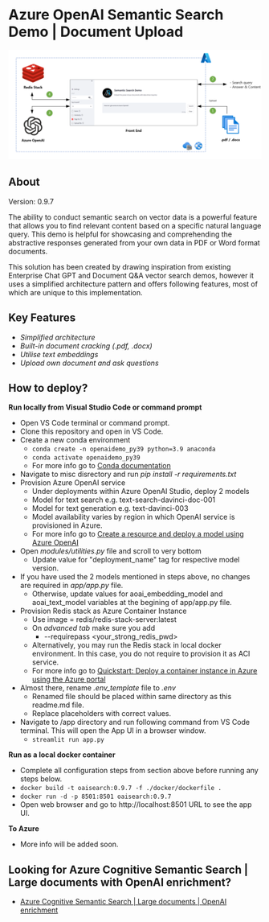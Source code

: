 # Azure OpenAI Semantic Search Demo | Document Upload

![](images/arch.png)

## About

Version: 0.9.7

The ability to conduct semantic search on vector data is a powerful feature that allows you to find relevant content based on a specific natural language query. This demo is helpful for showcasing and comprehending the abstractive responses generated from your own data in PDF or Word format documents.

This solution has been created by drawing inspiration from existing Enterprise Chat GPT and Document Q&A vector search demos, however it uses a simplified architecture pattern and offers following features, most of which are unique to this implementation.

## Key Features
- _Simplified architecture_
- _Built-in document cracking (.pdf, .docx)_
- _Utilise text embeddings_
- _Upload own document and ask questions_

## How to deploy?
**Run locally from Visual Studio Code or command prompt**
- Open VS Code terminal or command prompt.
- Clone this repository and open in VS Code.
- Create a new conda environment
    - ```conda create -n openaidemo_py39 python=3.9 anaconda```
    - ```conda activate openaidemo_py39```
    - For more info go to [Conda documentation](https://conda.io/projects/conda/en/latest/user-guide/tasks/manage-python.html) 
- Navigate to misc disrectory and run _pip install -r requirements.txt_
- Provision Azure OpenAI service
    - Under deployments within Azure OpenAI Studio, deploy 2 models
    - Model for text search e.g. text-search-davinci-doc-001
    - Model for text generation e.g. text-davinci-003
    - Model availability varies by region in which OpenAI service is provisioned in Azure.
    - For more info go to [Create a resource and deploy a model using Azure OpenAI](https://learn.microsoft.com/en-us/azure/cognitive-services/openai/how-to/create-resource)
- Open _modules/utilities.py_ file and scroll to very bottom
    - Update value for "deployment_name" tag for respective model version.
- If you have used the 2 models mentioned in steps above, no changes are required in _app/app.py_ file.
    - Otherwise, update values for aoai_embedding_model and aoai_text_model variables at the begining of app/app.py file.
- Provision Redis stack as Azure Container Instance
    - Use image = redis/redis-stack-server:latest
    - On _advanced tab_ make sure you add
        - --requirepass <your_strong_redis_pwd>
    - Alternatively, you may run the Redis stack in local docker environment. In this case, you do not require to provision it as ACI service.
    - For more info go to [Quickstart: Deploy a container instance in Azure using the Azure portal](https://learn.microsoft.com/en-us/azure/container-instances/container-instances-quickstart-portal)
- Almost there, rename _.env_template_ file to _.env_ 
    - Renamed file should be placed  within same directory as this readme.md file. 
    - Replace placeholders with correct values.    
- Navigate to /app directory and run following command from VS Code terminal. This will open the App UI in a browser window.
    - ```streamlit run app.py```

**Run as a local docker container**
- Complete all configuration steps from section above before running any steps below.
- ```docker build -t oaisearch:0.9.7 -f ./docker/dockerfile .```
- ```docker run -d -p 8501:8501 oaisearch:0.9.7```
- Open web browser and go to http://localhost:8501 URL to see the app UI.

**To Azure**
- More info will be added soon.

## Looking for Azure Cognitive Semantic Search | Large documents with OpenAI enrichment?
- [Azure Cognitive Semantic Search | Large documents | OpenAI enrichment](https://github.com/MaheshSQL/cognitive-semantic-search-openai-accelerator)